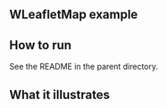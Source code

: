 WLeafletMap example
-------------------


How to run
----------

See the README in the parent directory.

What it illustrates
-------------------

